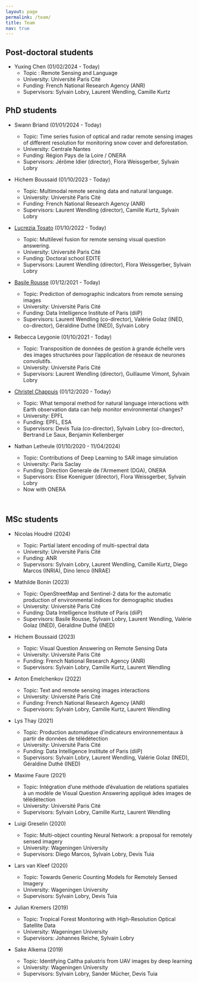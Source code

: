 ```yaml
---
layout: page
permalink: /team/
title: Team
nav: true
---
```


## Post-doctoral students
- Yuxing Chen (01/02/2024 - Today)
	* Topic : Remote Sensing and Language
	* University: Université Paris Cité
	* Funding: French National Research Agency (ANR)
	* Supervisors: Sylvain Lobry, Laurent Wendling, Camille Kurtz


## PhD students
- Swann Briand (01/01/2024 - Today)
	* Topic: Time series fusion of optical and radar remote sensing images of different resolution for monitoring snow cover and deforestation.
	* University: Centrale Nantes
	* Funding: Région Pays de la Loire / ONERA
	* Supervisors: Jérôme Idier (director), Flora Weissgerber, Sylvain Lobry
- Hichem Boussaid (01/10/2023 - Today)
	* Topic: Multimodal remote sensing data and natural language.
	* University: Université Paris Cité
	* Funding: French National Research Agency (ANR)
	* Supervisors: Laurent Wendling (director), Camille Kurtz, Sylvain Lobry
- [Lucrezia Tosato](https://lucreziat.github.io/) (01/10/2022 - Today)
	* Topic: Multilevel fusion for remote sensing visual question answering.
	* University: Université Paris Cité
	* Funding: Doctoral school EDITE
	* Supervisors: Laurent Wendling (director), Flora Weissgerber, Sylvain Lobry
- [Basile Rousse](https://basiler.github.io) (01/12/2021 - Today)
	* Topic: Prediction of demographic indicators from remote sensing images
	* University: Université Paris Cité
	* Funding: Data Intelligence Institute of Paris (diiP)
	* Supervisors: Laurent Wendling (co-director), Valérie Golaz (INED, co-director), Géraldine Duthé (INED), Sylvain Lobry
- Rebecca Leygonie (01/10/2021 - Today)
	* Topic: Transposition de données de gestion à grande échelle vers des images structurées pour l’application de réseaux de neurones convolutifs.
	* University: Université Paris Cité
	* Supervisors: Laurent Wendling (director), Guillaume Vimont, Sylvain Lobry
- [Christel Chappuis](https://people.epfl.ch/christel.chappuis?lang=en) (01/12/2020 - Today)
	* Topic: What temporal method for natural language interactions with Earth observation data can help monitor environmental changes?
	* University: EPFL
	* Funding: EPFL, ESA
	* Supervisors: Devis Tuia (co-director), Sylvain Lobry (co-director), Bertrand Le Saux, Benjamin Kellenberger

- Nathan Letheule (01/10/2020 - 11/04/2024)
	* Topic: Contributions of Deep Learning to SAR image simulation
	* University: Paris Saclay
	* Funding: Direction Generale de l'Armement (DGA), ONERA
	* Supervisors: Elise Koeniguer (director), Flora Weissgerber, Sylvain Lobry
	* Now with ONERA

<br>

## MSc students
- Nicolas Houdré (2024)
	* Topic: Partial latent encoding of multi-spectral data
	* University: Université Paris Cité
	* Funding: ANR
	* Supervisors: Sylvain Lobry, Laurent Wendling, Camille Kurtz, Diego Marcos (INRIA), Dino Ienco (INRAE)

- Mathilde Bonin (2023)
	* Topic: OpenStreetMap and Sentinel-2 data for the automatic production of environmental indices for demographic studies
	* University: Université Paris Cité
	* Funding: Data Intelligence Institute of Paris (diiP)
	* Supervisors: Basile Rousse, Sylvain Lobry, Laurent Wendling, Valérie Golaz (INED), Géraldine Duthé (INED)
- Hichem Boussaid (2023)
	* Topic: Visual Question Answering on Remote Sensing Data
	* University: Université Paris Cité
	* Funding: French National Research Agency (ANR)
	* Supervisors: Sylvain Lobry, Camille Kurtz, Laurent Wendling
- Anton Emelchenkov (2022)
	* Topic: Text and remote sensing images interactions
	* University: Université Paris Cité
	* Funding: French National Research Agency (ANR)
	* Supervisors: Sylvain Lobry, Camille Kurtz, Laurent Wendling
- Lys Thay (2021)
	* Topic: Production automatique d’indicateurs environnementaux à partir de données de télédétection
	* University: Université Paris Cité
	* Funding: Data Intelligence Institute of Paris (diiP)
	* Supervisors: Sylvain Lobry, Laurent Wendling, Valérie Golaz (INED), Géraldine Duthé (INED)
- Maxime Faure (2021)
	* Topic: Intégration d’une méthode d’évaluation de relations spatiales à un modèle de Visual Question Answering appliqué àdes images de télédétection
	* University: Université Paris Cité
	* Supervisors: Sylvain Lobry, Camille Kurtz, Laurent Wendling
- Luigi Greselin (2020)
	* Topic: Multi-object counting Neural Network: a proposal for remotely sensed imagery
	* University: Wageningen University
	* Supervisors: Diego Marcos, Sylvain Lobry, Devis Tuia
- Lars van Kleef (2020)
	* Topic: Towards Generic Counting Models for Remotely Sensed Imagery
	* University: Wageningen University
	* Supervisors: Sylvain Lobry, Devis Tuia
- Julian Kremers (2019)
	* Topic: Tropical Forest Monitoring with High-Resolution Optical Satellite Data
	* University: Wageningen University
	* Supervisors: Johannes Reiche, Sylvain Lobry
- Sake Alkema (2019)
	* Topic: Identifying Caltha palustris from UAV images by deep learning
	* University: Wageningen University
	* Supervisors: Sylvain Lobry, Sander Mücher, Devis Tuia